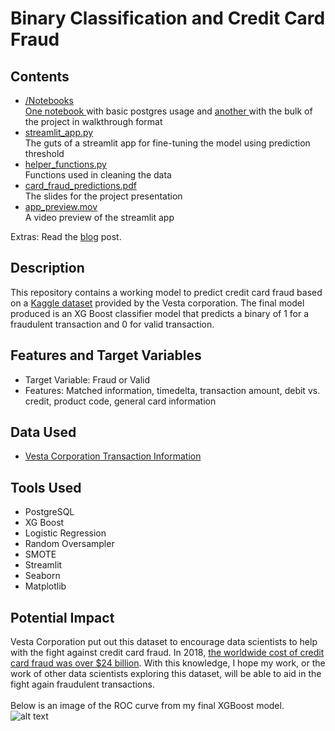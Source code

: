 # Binary Classification and Credit Card Fraud

## Contents
- [/Notebooks](Notebooks)<br>
[One notebook ](Notebooks/csv_postgresql.ipynb) with basic postgres usage and [another ](Notebooks/fraud_prediction.ipynb) with the bulk of the project in walkthrough format
- [streamlit_app.py](streamlit_app.py)<br>
The guts of a streamlit app for fine-tuning the model using prediction threshold
- [helper_functions.py](helper_functions.py)<br>
Functions used in cleaning the data
- [card_fraud_predictions.pdf](card_fraud_predictions.pdf)<br>
The slides for the project presentation
- [app_preview.mov](app_preview.mov)<br>
A video preview of the streamlit app

Extras: Read the [blog](https://towardsdatascience.com/categorizing-fraudulent-credit-card-transactions-8c6490645fd7) post.

## Description
This repository contains a working model to predict credit card fraud based on a [Kaggle dataset](https://www.kaggle.com/c/ieee-fraud-detection) provided by the Vesta corporation. The final model produced is an XG Boost classifier model that predicts a binary of 1 for a fraudulent transaction and 0 for valid transaction.

## Features and Target Variables
- Target Variable: Fraud or Valid
- Features: Matched information, timedelta, transaction amount, debit vs. credit, product code, general card information

## Data Used
- [Vesta Corporation Transaction Information](https://www.kaggle.com/c/ieee-fraud-detection)

## Tools Used
- PostgreSQL
- XG Boost
- Logistic Regression
- Random Oversampler
- SMOTE
- Streamlit
- Seaborn
- Matplotlib

## Potential Impact
Vesta Corporation put out this dataset to encourage data scientists to help with the fight against credit card fraud. In 2018, [the worldwide cost of credit card fraud was over $24 billion](https://dataprot.net/statistics/credit-card-fraud-statistics/). With this knowledge, I hope my work, or the work of other data scientists exploring this dataset, will be able to aid in the fight again fraudulent transactions.
<br><br>
Below is an image of the ROC curve from my final XGBoost model.<br>
![alt text](Images/xgb_tuned.png)
